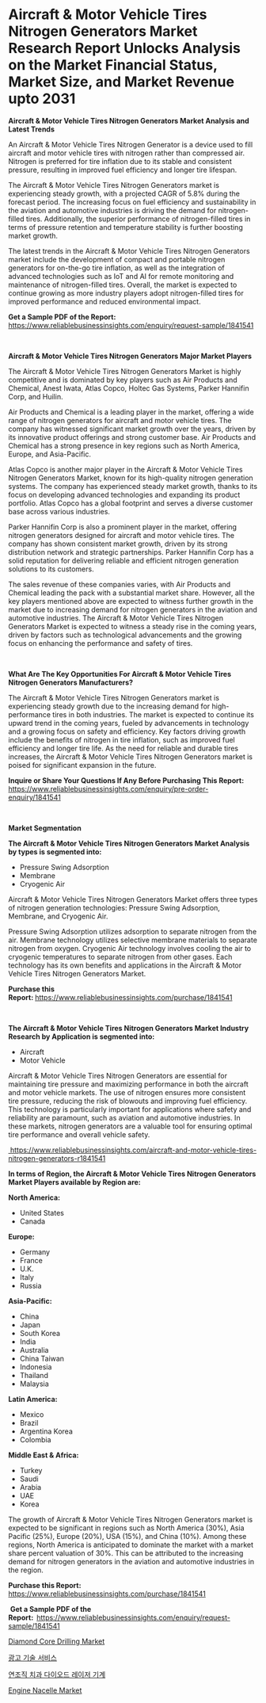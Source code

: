 <p><h1>Aircraft & Motor Vehicle Tires Nitrogen Generators Market Research Report Unlocks Analysis on the Market Financial Status, Market Size, and Market Revenue upto 2031</h1></p><p><strong>Aircraft & Motor Vehicle Tires Nitrogen Generators Market Analysis and Latest Trends</strong></p>
<p><p>An Aircraft & Motor Vehicle Tires Nitrogen Generator is a device used to fill aircraft and motor vehicle tires with nitrogen rather than compressed air. Nitrogen is preferred for tire inflation due to its stable and consistent pressure, resulting in improved fuel efficiency and longer tire lifespan.</p><p>The Aircraft & Motor Vehicle Tires Nitrogen Generators market is experiencing steady growth, with a projected CAGR of 5.8% during the forecast period. The increasing focus on fuel efficiency and sustainability in the aviation and automotive industries is driving the demand for nitrogen-filled tires. Additionally, the superior performance of nitrogen-filled tires in terms of pressure retention and temperature stability is further boosting market growth.</p><p>The latest trends in the Aircraft & Motor Vehicle Tires Nitrogen Generators market include the development of compact and portable nitrogen generators for on-the-go tire inflation, as well as the integration of advanced technologies such as IoT and AI for remote monitoring and maintenance of nitrogen-filled tires. Overall, the market is expected to continue growing as more industry players adopt nitrogen-filled tires for improved performance and reduced environmental impact.</p></p>
<p><strong>Get a Sample PDF of the Report:&nbsp;</strong> <a href="https://www.reliablebusinessinsights.com/enquiry/request-sample/1841541">https://www.reliablebusinessinsights.com/enquiry/request-sample/1841541</a></p>
<p>&nbsp;</p>
<p><strong>Aircraft & Motor Vehicle Tires Nitrogen Generators Major Market Players</strong></p>
<p><p>The Aircraft & Motor Vehicle Tires Nitrogen Generators Market is highly competitive and is dominated by key players such as Air Products and Chemical, Anest Iwata, Atlas Copco, Holtec Gas Systems, Parker Hannifin Corp, and Huilin. </p><p>Air Products and Chemical is a leading player in the market, offering a wide range of nitrogen generators for aircraft and motor vehicle tires. The company has witnessed significant market growth over the years, driven by its innovative product offerings and strong customer base. Air Products and Chemical has a strong presence in key regions such as North America, Europe, and Asia-Pacific.</p><p>Atlas Copco is another major player in the Aircraft & Motor Vehicle Tires Nitrogen Generators Market, known for its high-quality nitrogen generation systems. The company has experienced steady market growth, thanks to its focus on developing advanced technologies and expanding its product portfolio. Atlas Copco has a global footprint and serves a diverse customer base across various industries.</p><p>Parker Hannifin Corp is also a prominent player in the market, offering nitrogen generators designed for aircraft and motor vehicle tires. The company has shown consistent market growth, driven by its strong distribution network and strategic partnerships. Parker Hannifin Corp has a solid reputation for delivering reliable and efficient nitrogen generation solutions to its customers.</p><p>The sales revenue of these companies varies, with Air Products and Chemical leading the pack with a substantial market share. However, all the key players mentioned above are expected to witness further growth in the market due to increasing demand for nitrogen generators in the aviation and automotive industries. The Aircraft & Motor Vehicle Tires Nitrogen Generators Market is expected to witness a steady rise in the coming years, driven by factors such as technological advancements and the growing focus on enhancing the performance and safety of tires.</p></p>
<p>&nbsp;</p>
<p><strong>What Are The Key Opportunities For Aircraft & Motor Vehicle Tires Nitrogen Generators Manufacturers?</strong></p>
<p><p>The Aircraft & Motor Vehicle Tires Nitrogen Generators market is experiencing steady growth due to the increasing demand for high-performance tires in both industries. The market is expected to continue its upward trend in the coming years, fueled by advancements in technology and a growing focus on safety and efficiency. Key factors driving growth include the benefits of nitrogen in tire inflation, such as improved fuel efficiency and longer tire life. As the need for reliable and durable tires increases, the Aircraft & Motor Vehicle Tires Nitrogen Generators market is poised for significant expansion in the future.</p></p>
<p><strong>Inquire or Share Your Questions If Any Before Purchasing This Report:</strong> <a href="https://www.reliablebusinessinsights.com/enquiry/pre-order-enquiry/1841541">https://www.reliablebusinessinsights.com/enquiry/pre-order-enquiry/1841541</a></p>
<p>&nbsp;</p>
<p><strong>Market Segmentation</strong></p>
<p><strong>The Aircraft & Motor Vehicle Tires Nitrogen Generators Market Analysis by types is segmented into:</strong></p>
<p><ul><li>Pressure Swing Adsorption</li><li>Membrane</li><li>Cryogenic Air</li></ul></p>
<p><p>Aircraft & Motor Vehicle Tires Nitrogen Generators Market offers three types of nitrogen generation technologies: Pressure Swing Adsorption, Membrane, and Cryogenic Air. </p><p>Pressure Swing Adsorption utilizes adsorption to separate nitrogen from the air. Membrane technology utilizes selective membrane materials to separate nitrogen from oxygen. Cryogenic Air technology involves cooling the air to cryogenic temperatures to separate nitrogen from other gases. Each technology has its own benefits and applications in the Aircraft & Motor Vehicle Tires Nitrogen Generators Market.</p></p>
<p><strong>Purchase this Report:&nbsp;</strong><a href="https://www.reliablebusinessinsights.com/purchase/1841541">https://www.reliablebusinessinsights.com/purchase/1841541</a></p>
<p>&nbsp;</p>
<p><strong>The Aircraft & Motor Vehicle Tires Nitrogen Generators Market Industry Research by Application is segmented into:</strong></p>
<p><ul><li>Aircraft</li><li>Motor Vehicle</li></ul></p>
<p><p>Aircraft & Motor Vehicle Tires Nitrogen Generators are essential for maintaining tire pressure and maximizing performance in both the aircraft and motor vehicle markets. The use of nitrogen ensures more consistent tire pressure, reducing the risk of blowouts and improving fuel efficiency. This technology is particularly important for applications where safety and reliability are paramount, such as aviation and automotive industries. In these markets, nitrogen generators are a valuable tool for ensuring optimal tire performance and overall vehicle safety.</p></p>
<p><a href="https://www.reliablebusinessinsights.com/aircraft-and-motor-vehicle-tires-nitrogen-generators-r1841541">&nbsp;https://www.reliablebusinessinsights.com/aircraft-and-motor-vehicle-tires-nitrogen-generators-r1841541</a></p>
<p><strong>In terms of Region, the Aircraft & Motor Vehicle Tires Nitrogen Generators Market Players available by Region are:</strong></p>
<p>
    <p> <strong> North America: </strong>
        <ul>
            <li>United States</li>
            <li>Canada</li>
        </ul>
        </p> 
    <p> <strong> Europe: </strong>
        <ul>
            <li>Germany</li>
            <li>France</li>
            <li>U.K.</li>
            <li>Italy</li>
            <li>Russia</li>
        </ul>
        </p> 
    <p> <strong> Asia-Pacific: </strong>
        <ul>
            <li>China</li>
            <li>Japan</li>
            <li>South Korea</li>
            <li>India</li>
            <li>Australia</li>
            <li>China Taiwan</li>
            <li>Indonesia</li>
            <li>Thailand</li>
            <li>Malaysia</li>
        </ul>
        </p> 
    <p> <strong> Latin America: </strong>
        <ul>
            <li>Mexico</li>
            <li>Brazil</li>
            <li>Argentina Korea</li>
            <li>Colombia</li>
        </ul>
        </p> 
    <p> <strong> Middle East & Africa: </strong>
        <ul>
            <li>Turkey</li>
            <li>Saudi</li>
            <li>Arabia</li>
            <li>UAE</li>
            <li>Korea</li>
        </ul>
    </p>
    </p>
<p><p>The growth of Aircraft & Motor Vehicle Tires Nitrogen Generators market is expected to be significant in regions such as North America (30%), Asia Pacific (25%), Europe (20%), USA (15%), and China (10%). Among these regions, North America is anticipated to dominate the market with a market share percent valuation of 30%. This can be attributed to the increasing demand for nitrogen generators in the aviation and automotive industries in the region.</p></p>
<p><strong>Purchase this Report: </strong><a href="https://www.reliablebusinessinsights.com/purchase/1841541">https://www.reliablebusinessinsights.com/purchase/1841541</a></p>
<p>&nbsp;<strong>Get a Sample PDF of the Report:&nbsp;&nbsp;</strong><a href="https://www.reliablebusinessinsights.com/enquiry/request-sample/1841541">https://www.reliablebusinessinsights.com/enquiry/request-sample/1841541</a></p>
<p><strong></strong></p>
<p><p><a href="https://github.com/riwar777/Market-Research-Report-List-1/blob/main/diamond-core-drilling-market.md">Diamond Core Drilling Market</a></p><p><a href="https://github.com/kein8762/Market-Research-Report-List-2/blob/main/1774330176597.md">광고 기술 서비스</a></p><p><a href="https://github.com/erwindropdead54/Market-Research-Report-List-1/blob/main/1557726176598.md">연조직 치과 다이오드 레이저 기계</a></p><p><a href="https://github.com/jahid123ahm/Market-Research-Report-List-1/blob/main/engine-nacelle-market.md">Engine Nacelle Market</a></p></p>